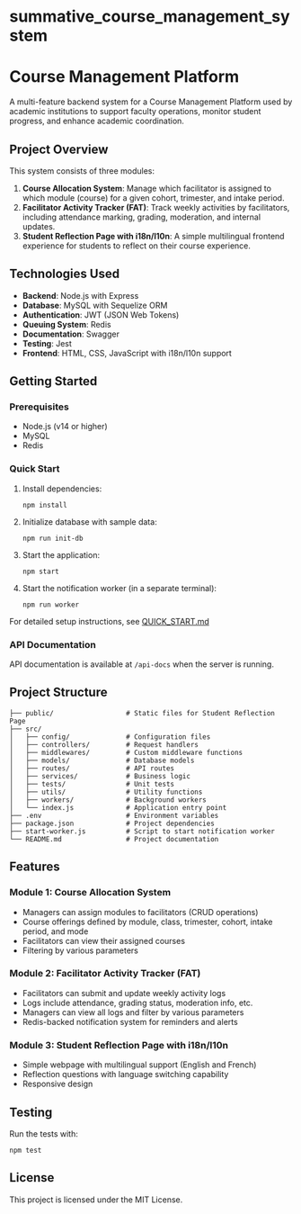 # summative_course_management_system
# Course Management Platform

A multi-feature backend system for a Course Management Platform used by academic institutions to support faculty operations, monitor student progress, and enhance academic coordination.

## Project Overview

This system consists of three modules:

1. **Course Allocation System**: Manage which facilitator is assigned to which module (course) for a given cohort, trimester, and intake period.
2. **Facilitator Activity Tracker (FAT)**: Track weekly activities by facilitators, including attendance marking, grading, moderation, and internal updates.
3. **Student Reflection Page with i18n/l10n**: A simple multilingual frontend experience for students to reflect on their course experience.

## Technologies Used

- **Backend**: Node.js with Express
- **Database**: MySQL with Sequelize ORM
- **Authentication**: JWT (JSON Web Tokens)
- **Queuing System**: Redis
- **Documentation**: Swagger
- **Testing**: Jest
- **Frontend**: HTML, CSS, JavaScript with i18n/l10n support

## Getting Started

### Prerequisites

- Node.js (v14 or higher)
- MySQL
- Redis

### Quick Start

1. Install dependencies:
   ```
   npm install
   ```

2. Initialize database with sample data:
   ```
   npm run init-db
   ```

3. Start the application:
   ```
   npm start
   ```

4. Start the notification worker (in a separate terminal):
   ```
   npm run worker
   ```

For detailed setup instructions, see [QUICK_START.md](./QUICK_START.md)

### API Documentation

API documentation is available at `/api-docs` when the server is running.

## Project Structure

```
├── public/                  # Static files for Student Reflection Page
├── src/
│   ├── config/              # Configuration files
│   ├── controllers/         # Request handlers
│   ├── middlewares/         # Custom middleware functions
│   ├── models/              # Database models
│   ├── routes/              # API routes
│   ├── services/            # Business logic
│   ├── tests/               # Unit tests
│   ├── utils/               # Utility functions
│   ├── workers/             # Background workers
│   └── index.js             # Application entry point
├── .env                     # Environment variables
├── package.json             # Project dependencies
├── start-worker.js          # Script to start notification worker
└── README.md                # Project documentation
```

## Features

### Module 1: Course Allocation System

- Managers can assign modules to facilitators (CRUD operations)
- Course offerings defined by module, class, trimester, cohort, intake period, and mode
- Facilitators can view their assigned courses
- Filtering by various parameters

### Module 2: Facilitator Activity Tracker (FAT)

- Facilitators can submit and update weekly activity logs
- Logs include attendance, grading status, moderation info, etc.
- Managers can view all logs and filter by various parameters
- Redis-backed notification system for reminders and alerts

### Module 3: Student Reflection Page with i18n/l10n

- Simple webpage with multilingual support (English and French)
- Reflection questions with language switching capability
- Responsive design

## Testing

Run the tests with:

```
npm test
```

## License

This project is licensed under the MIT License.